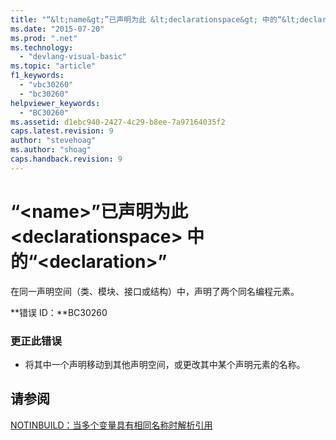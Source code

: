 ```yaml
---
title: "“&lt;name&gt;”已声明为此 &lt;declarationspace&gt; 中的“&lt;declaration&gt;” | Microsoft Docs"
ms.date: "2015-07-20"
ms.prod: ".net"
ms.technology: 
  - "devlang-visual-basic"
ms.topic: "article"
f1_keywords: 
  - "vbc30260"
  - "bc30260"
helpviewer_keywords: 
  - "BC30260"
ms.assetid: d1ebc940-2427-4c29-b8ee-7a97164035f2
caps.latest.revision: 9
author: "stevehoag"
ms.author: "shoag"
caps.handback.revision: 9
---
```

# “&lt;name&gt;”已声明为此 &lt;declarationspace&gt; 中的“&lt;declaration&gt;”
在同一声明空间（类、模块、接口或结构）中，声明了两个同名编程元素。  
  
 **错误 ID：**BC30260  
  
### 更正此错误  
  
-   将其中一个声明移动到其他声明空间，或更改其中某个声明元素的名称。  
  
## 请参阅  
 [NOTINBUILD：当多个变量具有相同名称时解析引用](http://msdn.microsoft.com/zh-cn/9601e39f-1911-44e1-ace5-3f6e090408b9)
